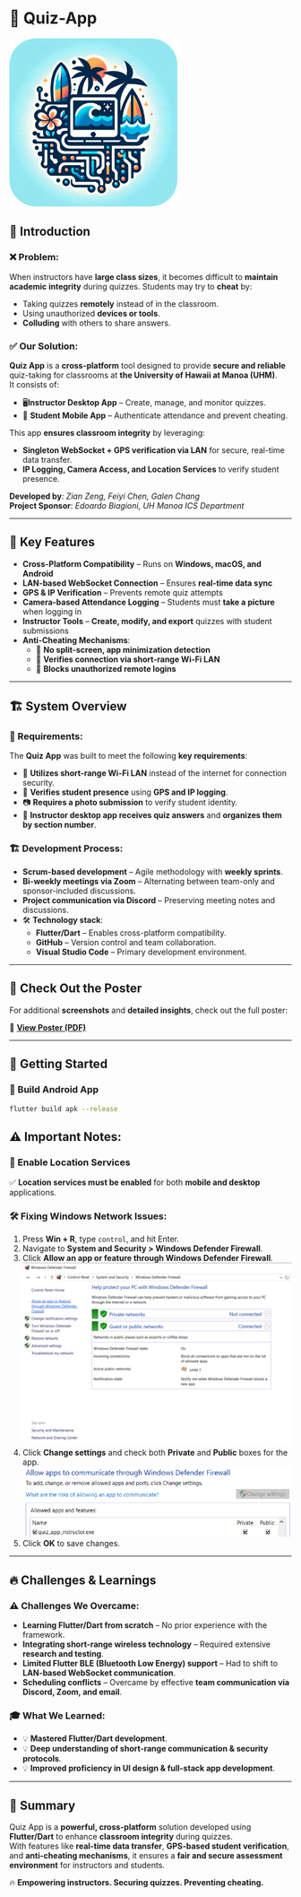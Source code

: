 # 🎯 Quiz-App
<img src="QuizApp-Instructor/images/quiz_app_logo_round.png" width="300" height="300"/>

## 📝 Introduction

### ❌ Problem:
When instructors have **large class sizes**, it becomes difficult to **maintain academic integrity** during quizzes. Students may try to **cheat** by:
- Taking quizzes **remotely** instead of in the classroom.
- Using unauthorized **devices or tools**.
- **Colluding** with others to share answers.

### ✅ Our Solution:
**Quiz App** is a **cross-platform** tool designed to provide **secure and reliable** quiz-taking for classrooms at **the University of Hawaii at Manoa (UHM)**.  
It consists of:
- 🖥️**Instructor Desktop App** – Create, manage, and monitor quizzes.
- 📱 **Student Mobile App** – Authenticate attendance and prevent cheating.

This app **ensures classroom integrity** by leveraging:
- **Singleton WebSocket + GPS verification via LAN** for secure, real-time data transfer.
- **IP Logging, Camera Access, and Location Services** to verify student presence.

**Developed by**: _Zian Zeng, Feiyi Chen, Galen Chang_  
**Project Sponsor**: _Edoardo Biagioni, UH Manoa ICS Department_  

---

## 📌 Key Features
- **Cross-Platform Compatibility** – Runs on **Windows, macOS, and Android**  
- **LAN-based WebSocket Connection** – Ensures **real-time data sync**  
- **GPS & IP Verification** – Prevents remote quiz attempts  
- **Camera-based Attendance Logging** – Students must **take a picture** when logging in  
- **Instructor Tools** – **Create, modify, and export** quizzes with student submissions  
- **Anti-Cheating Mechanisms**:
   - 📵 **No split-screen, app minimization detection**
   - 📶 **Verifies connection via short-range Wi-Fi LAN**
   - 📍 **Blocks unauthorized remote logins**  

---

## 🏗️ System Overview

### 🎯 Requirements:
The **Quiz App** was built to meet the following **key requirements**:
- 📡 **Utilizes short-range Wi-Fi LAN** instead of the internet for connection security.
- 📍 **Verifies student presence** using **GPS and IP logging**.
- 📷 **Requires a photo submission** to verify student identity.
- 📝 **Instructor desktop app receives quiz answers** and **organizes them by section number**.

### 🏗️ Development Process:
- **Scrum-based development** – Agile methodology with **weekly sprints**.
- **Bi-weekly meetings via Zoom** – Alternating between team-only and sponsor-included discussions.
- **Project communication via Discord** – Preserving meeting notes and discussions.
- 🛠️ **Technology stack**:
  - **Flutter/Dart** – Enables cross-platform compatibility.
  - **GitHub** – Version control and team collaboration.
  - **Visual Studio Code** – Primary development environment.

---

## 📄 Check Out the Poster
For additional **screenshots** and **detailed insights**, check out the full poster:

📌 **[View Poster (PDF)](Quiz%20App%20Poster.pdf)**

---

## 🚀 Getting Started

### 📱 Build Android App
```bash
flutter build apk --release
```
## ⚠️ Important Notes:

### 📍 Enable Location Services
✅ **Location services must be enabled** for both **mobile and desktop** applications.

### 🛠 Fixing Windows Network Issues:
1. Press **Win + R**, type `control`, and hit Enter.
2. Navigate to **System and Security > Windows Defender Firewall**.
3. Click **Allow an app or feature through Windows Defender Firewall**.
   <img src="QuizApp-Instructor\images\quiz_app_winddows_defender_firewall_1.png"/>
4. Click **Change settings** and check both **Private** and **Public** boxes for the app.
   <img src="QuizApp-Instructor\images\quiz_app_winddows_defender_firewall_2.png"/>
5. Click **OK** to save changes.

---

## 🔥 Challenges & Learnings

### ⚠️ Challenges We Overcame:
- **Learning Flutter/Dart from scratch** – No prior experience with the framework.
- **Integrating short-range wireless technology** – Required extensive **research and testing**.
- **Limited Flutter BLE (Bluetooth Low Energy) support** – Had to shift to **LAN-based WebSocket communication**.
- **Scheduling conflicts** – Overcame by effective **team communication via Discord, Zoom, and email**.

### 🎓 What We Learned:
- 💡 **Mastered Flutter/Dart development**.
- 💡 **Deep understanding of short-range communication & security protocols**.
- 💡 **Improved proficiency in UI design & full-stack app development**.

---

## 📢 Summary

Quiz App is a **powerful, cross-platform** solution developed using **Flutter/Dart** to enhance **classroom integrity** during quizzes.  
With features like **real-time data transfer**, **GPS-based student verification**, and **anti-cheating mechanisms**, it ensures a **fair and secure assessment environment** for instructors and students.

🔥 **Empowering instructors. Securing quizzes. Preventing cheating.**

